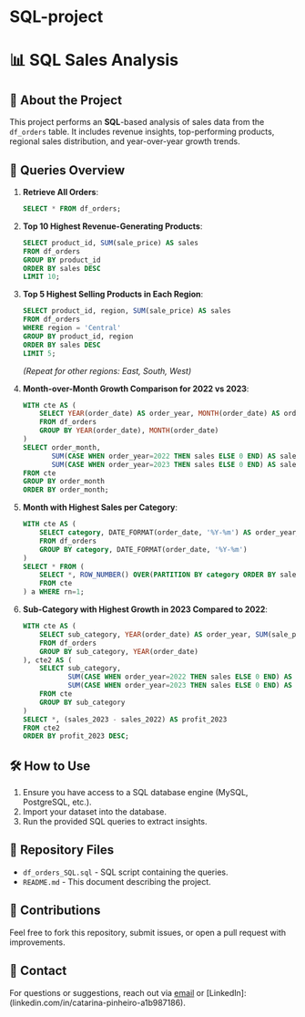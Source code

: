 # SQL-project

# 📊 SQL Sales Analysis

## 📌 About the Project
This project performs an **SQL**-based analysis of sales data from the `df_orders` table. It includes revenue insights, top-performing products, regional sales distribution, and year-over-year growth trends.

## 📂 Queries Overview

1. **Retrieve All Orders**:
   ```sql
   SELECT * FROM df_orders;
   ```

2. **Top 10 Highest Revenue-Generating Products**:
   ```sql
   SELECT product_id, SUM(sale_price) AS sales
   FROM df_orders
   GROUP BY product_id
   ORDER BY sales DESC
   LIMIT 10;
   ```

3. **Top 5 Highest Selling Products in Each Region**:
   ```sql
   SELECT product_id, region, SUM(sale_price) AS sales
   FROM df_orders
   WHERE region = 'Central'
   GROUP BY product_id, region
   ORDER BY sales DESC
   LIMIT 5;
   ```
   *(Repeat for other regions: East, South, West)*

4. **Month-over-Month Growth Comparison for 2022 vs 2023**:
   ```sql
   WITH cte AS (
       SELECT YEAR(order_date) AS order_year, MONTH(order_date) AS order_month, SUM(sale_price) AS sales
       FROM df_orders
       GROUP BY YEAR(order_date), MONTH(order_date)
   )
   SELECT order_month,
          SUM(CASE WHEN order_year=2022 THEN sales ELSE 0 END) AS sales_2022,
          SUM(CASE WHEN order_year=2023 THEN sales ELSE 0 END) AS sales_2023
   FROM cte
   GROUP BY order_month
   ORDER BY order_month;
   ```

5. **Month with Highest Sales per Category**:
   ```sql
   WITH cte AS (
       SELECT category, DATE_FORMAT(order_date, '%Y-%m') AS order_year_month, SUM(sale_price) AS sales
       FROM df_orders
       GROUP BY category, DATE_FORMAT(order_date, '%Y-%m')
   )
   SELECT * FROM (
       SELECT *, ROW_NUMBER() OVER(PARTITION BY category ORDER BY sales DESC) AS rn
       FROM cte
   ) a WHERE rn=1;
   ```

6. **Sub-Category with Highest Growth in 2023 Compared to 2022**:
   ```sql
   WITH cte AS (
       SELECT sub_category, YEAR(order_date) AS order_year, SUM(sale_price) AS sales
       FROM df_orders
       GROUP BY sub_category, YEAR(order_date)
   ), cte2 AS (
       SELECT sub_category,
              SUM(CASE WHEN order_year=2022 THEN sales ELSE 0 END) AS sales_2022,
              SUM(CASE WHEN order_year=2023 THEN sales ELSE 0 END) AS sales_2023
       FROM cte
       GROUP BY sub_category
   )
   SELECT *, (sales_2023 - sales_2022) AS profit_2023
   FROM cte2
   ORDER BY profit_2023 DESC;
   ```

## 🛠 How to Use
1. Ensure you have access to a SQL database engine (MySQL, PostgreSQL, etc.).
2. Import your dataset into the database.
3. Run the provided SQL queries to extract insights.

## 📎 Repository Files
- `df_orders_SQL.sql` - SQL script containing the queries.
- `README.md` - This document describing the project.

## 📢 Contributions
Feel free to fork this repository, submit issues, or open a pull request with improvements.

## 📧 Contact
For questions or suggestions, reach out via [email](catarinafvp@gmail.com) or [LinkedIn]: (linkedin.com/in/catarina-pinheiro-a1b987186).

